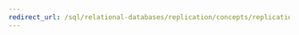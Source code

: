 ```yaml
---
redirect_url: /sql/relational-databases/replication/concepts/replication-developer-documentation?toc=%2fsql%2frelational-databases%2freplication%2fconcepts%2ftoc.json
---
```

